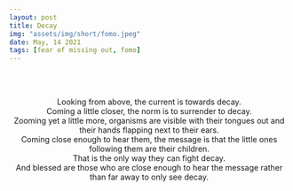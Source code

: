 ```yaml
---
layout: post
title: Decay
img: "assets/img/short/fomo.jpeg"
date: May, 14 2021
tags: [fear of missing out, fomo]
---
```


<br><br>
<div align="center">
Looking from above, the current is towards decay.<br>
Coming a little closer, the norm is to surrender to decay. <br>
Zooming yet a little more, organisms are visible with their tongues out and their hands flapping next to their ears.<br>
Coming close enough to hear them, the message is that the little ones following them are their children. <br>
That is the only way they can fight decay.<br>
And blessed are those who are close enough to hear the message rather than far away to only see decay.<br>
  
</div>
<br><br>
<br><br>
<br><br>
<br><br>
<br><br>
<br><br>
